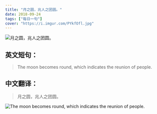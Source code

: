 ```yaml
---
title: "月之圆，兆人之团圆。"
date: 2018-09-24
tags: ["每日一句"]
cover: "https://i.imgur.com/PYkfOfl.jpg"
---
```


![月之圆，兆人之团圆。](https://i.imgur.com/vjuFuLL.jpg)

## 英文短句：
> The moon becomes round, which indicates the reunion of people.

<!--more-->

## 中文翻译：
> 月之圆，兆人之团圆。

![The moon becomes round, which indicates the reunion of people.](https://i.imgur.com/t8nICDE.jpg)

